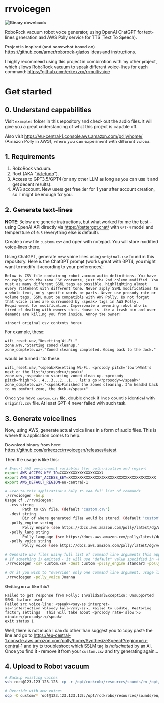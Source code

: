 # rrvoicegen

![Binary downloads](https://img.shields.io/github/downloads/erkexzcx/rrvoicegen/total)

RoboRock vacuum robot voice generator, using OpenAI ChatGPT for text-lines generation and AWS Polly service for TTS (Text To Speech).

Project is inspired (and somewhat based on) https://github.com/arner/roborock-glados ideas and instructions.

I highly recommend using this project in combination with my other project, which allows RoboRock vacuum to speak different voice-lines for each command: https://github.com/erkexzcx/rrmultivoice

# Get started

## 0. Understand cappabilities

Visit `examples` folder in this repository and check out the audio files. It will give you a great understanding of what this project is capable off.

Also visit https://eu-central-1.console.aws.amazon.com/polly/home/ (Amazon Polly in AWS), where you can experiment with different voices.

## 1. Requirements

1. RoboRock vacuum.
2. Root (AKA "[Valetudo](https://github.com/Hypfer/Valetudo)").
3. Access to GPT3.5/GPT4 (or any other LLM as long as you can use it and get decent results).
4. AWS account. New users get free tier for 1 year after account creation, so it might be enough for you.

## 2. Generate text-lines

**NOTE**: Below are generic instructions, but what worked for me the best - using OpenAI API directly via https://bettergpt.chat/ with `GPT-4` model and temperature of `0.8` (everything else is default).

Create a new file `custom.csv` and open with notepad. You will store modified voice-lines there.

Using ChatGPT, generate new voice lines using `original.csv` found in this repository. Here is the ChatGPT prompt (works great with GPT4, you might want to modify it according to your preferences):

```
Below is CSV file containing robot vacuum audio definitions. You have to reply with the same CSV contents, just the 2nd column modified. You must as many different SSML tags as possible, highlighting almost every statement with different tone. Never apply SSML modifications to a whole text, only specific words or parts. Never use prosody rate or volume tags. SSML must be compatible with AWS Polly. Do not forget that voice lines are surrounded by <speak> tags in AWS Polly. Requirement for modification: Impersonate a swearing robot who is tired of dealing with owners shit. House is like a trash bin and user demands are killing you from inside. Annoy the owner!

<insert_original.csv_contents_here>
```

For example, these:

```
wifi_reset.wav,"Resetting Wi-Fi."
zone.wav,"Starting zoned cleanup."
zone_complete.wav,"Zoned cleaning completed. Going back to the dock."
```

would be turned into these:

```
wifi_reset.wav,"<speak>Resetting Wi-Fi. <prosody pitch='low'>What's next on the list?</prosody></speak>"
zone.wav,"<speak>I'm starting zoned clean up. <prosody pitch='high'>5...4...3...2...1... let's go!</prosody></speak>"
zone_complete.wav,"<speak>Finished the zoned cleaning. I'm headed back to my comfort zone, the dock.</speak>"
```

Once you have `custom.csv` file, double check if lines count is identical with `original.csv` file. At least GPT-4 never failed with such task.

## 3. Generate voice lines

Now, using AWS, generate actual voice lines in a form of audio files. This is where this application comes to help.

Download binary from here: https://github.com/erkexzcx/rrvoicegen/releases/latest

Then the usage is like this:
```bash
# Export AWS environment variables (for authorization and region)
export AWS_ACCESS_KEY_ID=XXXXXXXXXXXXXXXXXXXX
export AWS_SECRET_ACCESS_KEY=XXXXXXXXXXXXXXXXXXXXXXXXXXXXXXXXXXXXXXXX
export AWS_DEFAULT_REGION=eu-central-1

# Execute this application's help to see full list of commands
./rrvoicegen -help
Usage of ./rrvoicegen:
  -csv string
        Path to CSV file. (default "custom.csv")
  -dest string
        Dir of where generated files would be stored. (default "custom")
  -polly_engine string
        Polly engine (see https://docs.aws.amazon.com/polly/latest/dg/API_DescribeVoices.html) (default "standard")
  -polly_lang string
        Polly language (see https://docs.aws.amazon.com/polly/latest/dg/API_DescribeVoices.html) (default "en-US")
  -polly_voice string
        Polly voice (see https://docs.aws.amazon.com/polly/latest/dg/voicelist.html) (default "Matthew")

# Generate wav files using full list of command line arguments this app provides.
# If something is emitted - it will use "default" value specified in -help output.
./rrvoicegen -csv custom.csv -dest custom -polly_engine standard -polly_lang en-US -polly_voice Matthew

# Or if you wish to "override" only one command line argument, usage like this.
./rrvoicegen -polly_voice Joanna
```

Getting error like this?
```
Failed to get response from Polly: InvalidSsmlException: Unsupported SSML feature used
Failed src voice-line: <speak><say-as interpret-as='interjection'>bloody hell</say-as>, Failed to update. Restoring factory settings.  This will take about <prosody rate='slow'>5 minutes</prosody>.</speak>
exit status 1
```

Well, there is not much I can do other than suggest you to copy paste the line and go to https://eu-central-1.console.aws.amazon.com/polly/home/SynthesizeSpeech?region=eu-central-1 and try to troubleshoot which SSLM tag is _halucinated_ by an AI. Once you find it - remove it from your `custom.csv` and try generating again...

## 4. Upload to Robot vacuum

```bash
# Backup existing voices
ssh root@123.123.123.123 'cp -r /opt/rockrobo/resources/sounds/en /opt/rockrobo/resources/sounds/en_BAK'

# Override with new voices
scp -O custom/* root@123.123.123.123:/opt/rockrobo/resources/sounds/en/
```
